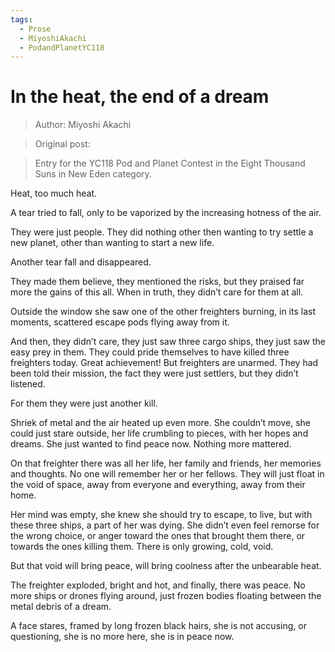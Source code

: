 ```yaml
---
tags:
  - Prose
  - MiyoshiAkachi
  - PodandPlanetYC118
---
```


# In the heat, the end of a dream

> Author: Miyoshi Akachi

> Original post:

> Entry for the YC118 Pod and Planet Contest in the Eight Thousand Suns in New Eden category.


Heat, too much heat.

A tear tried to fall, only to be vaporized by the increasing hotness of the air.

They were just people. They did nothing other then wanting to try settle a new planet, other than wanting to start a new life.

Another tear fall and disappeared.

They made them believe, they mentioned the risks, but they praised far more the gains of this all. When in truth, they didn’t care for them at all.

Outside the window she saw one of the other freighters burning, in its last moments, scattered escape pods flying away from it.

And then, they didn’t care, they just saw three cargo ships, they just saw the easy prey in them. They could pride themselves to have killed three freighters today. Great achievement! But freighters are unarmed. They had been told their mission, the fact they were just settlers, but they didn’t listened.

For them they were just another kill.

Shriek of metal and the air heated up even more. She couldn’t move, she could just stare outside, her life crumbling to pieces, with her hopes and dreams. She just wanted to find peace now. Nothing more mattered.

On that freighter there was all her life, her family and friends, her memories and thoughts. No one will remember her or her fellows. They will just float in the void of space, away from everyone and everything, away from their home.

Her mind was empty, she knew she should try to escape, to live, but with these three ships, a part of her was dying. She didn’t even feel remorse for the wrong choice, or anger toward the ones that brought them there, or towards the ones killing them. There is only growing, cold, void.

But that void will bring peace, will bring coolness after the unbearable heat.



The freighter exploded, bright and hot, and finally, there was peace. No more ships or drones flying around, just frozen bodies floating between the metal debris of a dream.

A face stares, framed by long frozen black hairs, she is not accusing, or questioning, she is no more here, she is in peace now.